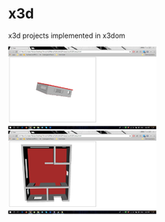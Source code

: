 # x3d
x3d projects implemented in x3dom

<img src="capturi_proiect_x3d/1.jpg" width="300">




<img src="capturi_proiect_x3d/2_fara_acoperis.jpg" width="300">

